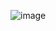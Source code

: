 ![image](https://user-images.githubusercontent.com/37383368/148631886-40610b45-b69c-49ae-9c27-5bac476aad10.png)
